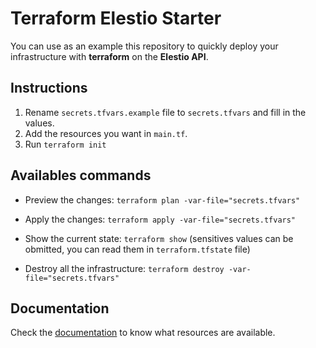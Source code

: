 # Terraform Elestio Starter

You can use as an example this repository to quickly deploy your infrastructure with **terraform** on the **Elestio API**.

## Instructions

1. Rename `secrets.tfvars.example` file to `secrets.tfvars` and fill in the values.
2. Add the resources you want in `main.tf`.
3. Run `terraform init`

## Availables commands

- Preview the changes: `terraform plan -var-file="secrets.tfvars"`

- Apply the changes: `terraform apply -var-file="secrets.tfvars"`

- Show the current state: `terraform show` (sensitives values can be obmitted, you can read them in `terraform.tfstate` file)

- Destroy all the infrastructure: `terraform destroy -var-file="secrets.tfvars"`

## Documentation

Check the [documentation](https://registry.terraform.io/providers/elestio/elestio/latest/docs) to know what resources are available.
